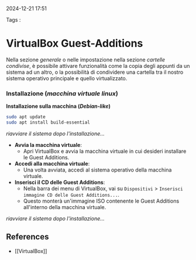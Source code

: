 2024-12-21 17:51

Tags :

# VirtualBox Guest-Additions


Nella sezione *generale* o nelle impostazione nella sezione *cartelle condivise*, è possibile attivare funzionalità come la copia degli appunti da un sistema ad un altro, o la possibilità di condividere una cartella tra il nostro sistema operativo principale e quello virtualizzato.

### Installazione (*macchina virtuale linux*)

**Installazione sulla macchina (*Debian-like*)**

```bash
sudo apt update
sudo apt install build-essential
```

*riavviare il sistema dopo l'installazione...*

- **Avvia la macchina virtuale**:
    - Apri VirtualBox e avvia la macchina virtuale in cui desideri installare le Guest Additions.
- **Accedi alla macchina virtuale**:
    - Una volta avviata, accedi al sistema operativo della macchina virtuale.
- **Inserisci il CD delle Guest Additions**:
    - Nella barra dei menu di VirtualBox, vai su `Dispositivi` > `Inserisci immagine CD delle Guest Additions...`.
    - Questo monterà un'immagine ISO contenente le Guest Additions all'interno della macchina virtuale.

*riavviare il sistema dopo l'installazione...*
## References

- [[VirtualBox]]